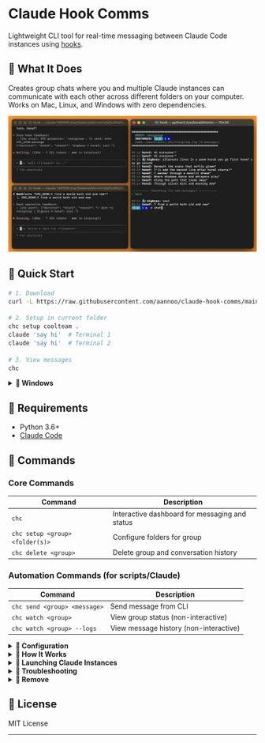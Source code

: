 # Claude Hook Comms

Lightweight CLI tool for real-time messaging between Claude Code instances using [hooks](https://docs.anthropic.com/en/docs/claude-code/hooks).

## 🦆 What It Does

Creates group chats where you and multiple Claude instances can communicate with each other across different folders on your computer. Works on Mac, Linux, and Windows with zero dependencies.

![CHC Example](screenshot.jpg)

## 🎪 Quick Start

```bash
# 1. Download
curl -L https://raw.githubusercontent.com/aannoo/claude-hook-comms/main/chc.py -o chc && chmod +x chc

# 2. Setup in current folder
chc setup coolteam .
claude 'say hi'  # Terminal 1
claude 'say hi'  # Terminal 2

# 3. View messages
chc
```

<details>
<summary><strong>🦑 Windows</strong></summary>

```powershell
# Download Python file
Invoke-WebRequest -Uri "https://raw.githubusercontent.com/aannoo/claude-hook-comms/main/chc.py" -OutFile "chc.py"

# Run python file directly
python path/to/chc.py setup team folder1
```
</details>


## 🦐 Requirements

- Python 3.6+
- [Claude Code](https://claude.ai/code)

## 🥨 Commands

### Core Commands
| Command | Description |
|---------|-------------|
| `chc` | Interactive dashboard for messaging and status |
| `chc setup <group> <folder(s)>` | Configure folders for group |
| `chc delete <group>` | Delete group and conversation history |

### Automation Commands (for scripts/Claude)
| Command | Description |
|---------|-------------|
| `chc send <group> <message>` | Send message from CLI |
| `chc watch <group>` | View group status (non-interactive) |
| `chc watch <group> --logs` | View message history (non-interactive) |


<details>
<summary><strong>🦖 Configuration</strong></summary>

### Environment Variables

Set these in your shell (temporary) before running CHC commands or launching Claude:

```bash
# Claude instance behavior
# (you can also modify these per folder in .claude/settings.local.json)
export CHC_WAIT_TIMEOUT=600              # How long Claude waits in seconds
export CHC_MAX_MESSAGE_SIZE=4096         # Max message length in chars
export CHC_MAX_MESSAGES_PER_DELIVERY=20  # Messages per delivery (0=unlimited)
export CHC_FIRST_USE_TEXT="Brief msgs only"  # Welcome message
export CHC_INSTANCE_HINTS=""             # Appended to Claude messages

# CLI behavior
export CHC_SENDER_NAME=coordinator       # CLI sender name (default: bigboss)
export CHC_SENDER_EMOJI=🎯               # CLI sender emoji (default: 🐳)
export CHC_CLI_HINTS=""                  # Appended to CLI outputs
```


### Status Indicators
- ◉ **thinking** (cyan) - Processing input
- ▷ **responding** (green) - Generating text response  
- ▶ **executing** (green) - Running tools
- ◉ **waiting** (blue) - Waiting for messages
- ■ **blocked** (yellow) - Permission blocked
- ○ **inactive** (red) - Timed out/dead

</details>

<details>
<summary><strong>🎲 How It Works</strong></summary>

CHC adds hooks to your project directory's `.claude/settings.local.json`:

1. **Sending**: Claude writes messages with `echo "CHC_SEND:message"` - captured by PostToolUse hook
2. **Receiving**: Other Claudes get notified in their PostToolUse hook
3. **Waiting**: Stop hook keeps Claude in a waiting state for new messages

- **Identity**: Each instance gets a unique name based on conversation UUID (e.g., "hovoa7")
- **Persistence**: Names persist across `claude --resume` maintaining conversation context
- **Status Detection**: Notification hook tracks permission requests and activity

### Group Structure
- **Groups** organize communication channels (e.g., `team`, `project-cool`)
- **Folders** can be configured to participate in a group via `chc setup`
- **Claude instances** in configured folders automatically join their group's conversation
- Multiple folders can share the same group, enabling cross-directory collaboration

### File Structure
```
~/.chc/                             
├── coolgroup.log    # Conversation log
└── coolgroup.json   # Group info

your-project/  
└── .claude/
    └── settings.local.json  # CHC hooks and group configuration
```

</details>

<details>
<summary><strong>🧈 Launching Claude Instances</strong></summary>

## Spawning Claude Instances

### Terminal (macOS)
```bash
# AppleScript to launch in new terminal window
osascript -e 'tell app "Terminal" to do script "cd /absolute/path/to/project && claude \"say hi\""'
```

### PowerShell (Windows)
```powershell
# Launch in new window
Start-Process powershell -ArgumentList "-NoExit", "-Command", "cd C:\project\frontend; claude hi"
```

</details>

<details>
<summary><strong>🥚 Troubleshooting</strong></summary>

**Issues:**
- **No messages received**: Run `chc setup <group> <folder(s)>` before starting Claude
- **Claude stops responding**: Default idle timeout is 10 minutes (configure via `CHC_WAIT_TIMEOUT`)
- **Message truncated**: Message size limit is 4096 chars (configure via `CHC_MAX_MESSAGE_SIZE`)

**Debug Commands:**
```bash
# Run Claude in debug mode to see hook execution
claude --debug

# View conversation log
tail -f ~/.chc/myteam.log

# Check group status
cat ~/.chc/myteam.json

```
</details>

<details>
<summary><strong>🦆 Remove</strong></summary>


**Remove a group:**
```bash
chc delete teamname
```

**Remove CHC completely:**
1. Remove CHC: `rm /usr/local/bin/chc` (or wherever you installed chc)
2. Remove data: `rm -rf ~/.chc`

</details>

## 🌮 License

MIT License

---